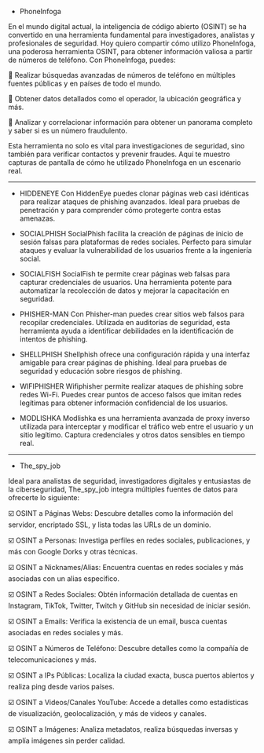 - PhoneInfoga

En el mundo digital actual, la inteligencia de código abierto (OSINT) se ha convertido en una herramienta fundamental para investigadores, analistas y profesionales de seguridad. Hoy quiero compartir cómo utilizo PhoneInfoga, una poderosa herramienta OSINT, para obtener información valiosa a partir de números de teléfono.
Con PhoneInfoga, puedes:

 🔹 Realizar búsquedas avanzadas de números de teléfono en múltiples fuentes públicas y en países de todo el mundo.

 🔹 Obtener datos detallados como el operador, la ubicación geográfica y más.

 🔹 Analizar y correlacionar información para obtener un panorama completo y saber si es un número fraudulento.


Esta herramienta no solo es vital para investigaciones de seguridad, sino también para verificar contactos y prevenir fraudes. Aquí te muestro capturas de pantalla de cómo he utilizado PhoneInfoga en un escenario real.

---------------------------------------------------------

- HIDDENEYE
Con HiddenEye puedes clonar páginas web casi idénticas para realizar ataques de phishing avanzados. Ideal para pruebas de penetración y para comprender cómo protegerte contra estas amenazas.

- SOCIALPHISH
SocialPhish facilita la creación de páginas de inicio de sesión falsas para plataformas de redes sociales. Perfecto para simular ataques y evaluar la vulnerabilidad de los usuarios frente a la ingeniería social.

- SOCIALFISH
SocialFish te permite crear páginas web falsas para capturar credenciales de usuarios. Una herramienta potente para automatizar la recolección de datos y mejorar la capacitación en seguridad.

- PHISHER-MAN
Con Phisher-man puedes crear sitios web falsos para recopilar credenciales. Utilizada en auditorías de seguridad, esta herramienta ayuda a identificar debilidades en la identificación de intentos de phishing.

- SHELLPHISH
Shellphish ofrece una configuración rápida y una interfaz amigable para crear páginas de phishing. Ideal para pruebas de seguridad y educación sobre riesgos de phishing.

- WIFIPHISHER
Wifiphisher permite realizar ataques de phishing sobre redes Wi-Fi. Puedes crear puntos de acceso falsos que imitan redes legítimas para obtener información confidencial de los usuarios.

- MODLISHKA
Modlishka es una herramienta avanzada de proxy inverso utilizada para interceptar y modificar el tráfico web entre el usuario y un sitio legítimo. Captura credenciales y otros datos sensibles en tiempo real.

---------------------------------------------------------

- The_spy_job

Ideal para analistas de seguridad, investigadores digitales y entusiastas de la ciberseguridad, The_spy_job integra múltiples fuentes de datos para ofrecerte lo siguiente:

☑️ OSINT a Páginas Webs: Descubre detalles como la información del servidor, encriptado SSL, y lista todas las URLs de un dominio.

☑️ OSINT a Personas: Investiga perfiles en redes sociales, publicaciones, y más con Google Dorks y otras técnicas.

☑️ OSINT a Nicknames/Alias: Encuentra cuentas en redes sociales y más asociadas con un alias específico.

☑️ OSINT a Redes Sociales: Obtén información detallada de cuentas en Instagram, TikTok, Twitter, Twitch y GitHub sin necesidad de iniciar sesión.

☑️ OSINT a Emails: Verifica la existencia de un email, busca cuentas asociadas en redes sociales y más.

☑️ OSINT a Números de Teléfono: Descubre detalles como la compañía de telecomunicaciones y más.

☑️ OSINT a IPs Públicas: Localiza la ciudad exacta, busca puertos abiertos y realiza ping desde varios países.

☑️ OSINT a Videos/Canales YouTube: Accede a detalles como estadísticas de visualización, geolocalización, y más de videos y canales.

☑️ OSINT a Imágenes: Analiza metadatos, realiza búsquedas inversas y amplía imágenes sin perder calidad.




